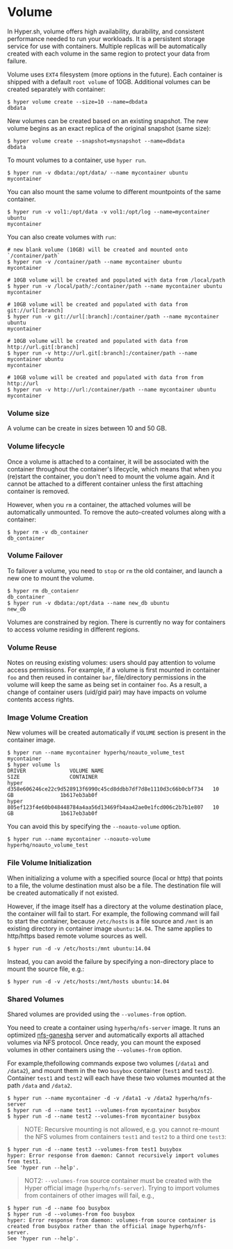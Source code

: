 # Volume

In Hyper.sh, volume offers high availability, durability, and consistent performance needed to run your workloads. It is a persistent storage service for use with containers.  Multiple replicas will be automatically created with each volume in the same region to protect your data from failure. 

Volume uses `EXT4` filesystem (more options in the future). Each container is shipped with a default `root volume` of 10GB. Additional volumes can be created separately with container:

    $ hyper volume create --size=10 --name=dbdata
    dbdata

New volumes can be created based on an existing snapshot. The new volume begins as an exact replica of the original snapshot (same size):

    $ hyper volume create --snapshot=mysnapshot --name=dbdata
    dbdata

To mount volumes to a container, use `hyper run`.

    $ hyper run -v dbdata:/opt/data/ --name mycontainer ubuntu
    mycontainer

You can also mount the same volume to different mountpoints of the same container.

    $ hyper run -v vol1:/opt/data -v vol1:/opt/log --name=mycontainer ubuntu
    mycontainer

You can also create volumes with `run`:

    # new blank volume (10GB) will be created and mounted onto `/container/path`
    $ hyper run -v /container/path --name mycontainer ubuntu
    mycontainer

    # 10GB volume will be created and populated with data from /local/path
    $ hyper run -v /local/path/:/container/path --name mycontainer ubuntu
    mycontainer

    # 10GB volume will be created and populated with data from git://url[:branch]
    $ hyper run -v git://url[:branch]:/container/path --name mycontainer ubuntu
    mycontainer                                                           

    # 10GB volume will be created and populated with data from http://url.git[:branch]
    $ hyper run -v http://url.git[:branch]:/container/path --name mycontainer ubuntu
    mycontainer                                                       

    # 10GB volume will be created and populated with data from from http://url
    $ hyper run -v http://url:/container/path --name mycontainer ubuntu
    mycontainer


### Volume size

A volume can be create in sizes between 10 and 50 GB.

### Volume lifecycle

Once a volume is attached to a container, it will be associated with the container throughout the container's lifecycle, which means that when you (re)start the container, you don't need to mount the volume again. And it cannot be attached to a different container unless the first attaching container is removed.

However, when you `rm` a container, the attached volumes will be automatically unmounted. To remove the auto-created volumes along with a container:

    $ hyper rm -v db_container
    db_container

### Volume Failover

To failover a volume, you need to `stop` or `rm` the old container, and launch a new one to mount the volume.

    $ hyper rm db_contaienr
    db_container
    $ hyper run -v dbdata:/opt/data --name new_db ubuntu
    new_db

Volumes are constrained by region. There is currently no way for containers to access volume residing in different regions.

### Volume Reuse

Notes on reusing existing volumes: users should pay attention to volume access permissions. For example, if a volume is first mounted in container `foo` and then reused in container `bar`, file/directory permissions in the volume will keep the same as being set in container `foo`. As a result, a change of container users (uid/gid pair) may have impacts on volume contents access rights.

### Image Volume Creation

New volumes will be created automatically if `VOLUME` section is present in the container image.

    $ hyper run --name mycontainer hyperhq/noauto_volume_test
    mycontainer
    $ hyper volume ls
    DRIVER              VOLUME NAME                                                       SIZE                CONTAINER
    hyper               d358e606246ce22c9d528913f6990c45cd8ddbb7df7d8e1110d3c66b0cbf734   10 GB               1b617eb3ab0f
    hyper               805ef123f4e60b048448784a4aa56d13469fb4aa42ae0e1fcd006c2b7b1e807   10 GB               1b617eb3ab0f

You can avoid this by specifying the `--noauto-volume` option.

    $ hyper run --name mycontainer --noauto-volume hyperhq/noauto_volume_test

### File Volume Initialization

When initializing a volume with a specified source (local or http) that points to a file, the volume destination must also be a file. The destination file will be created automatically if not existed.

However, if the image itself has a directory at the volume destination place, the container will fail to start. For example, the following command will fail to start the container, because `/etc/hosts` is a file source and `/mnt` is an existing directory in container image `ubuntu:14.04`. The same applies to http/https based remote volume sources as well.

    $ hyper run -d -v /etc/hosts:/mnt ubuntu:14.04

Instead, you can avoid the failure by specifying a non-directory place to mount the source file, e.g.:

    $ hyper run -d -v /etc/hosts:/mnt/hosts ubuntu:14.04

### Shared Volumes

Shared volumes are provided using the `--volumes-from` option.

You need to create a container using `hyperhq/nfs-server` image. It runs an optimized [nfs-ganesha](https://github.com/nfs-ganesha/nfs-ganesha) server and automatically exports all attached volumes via NFS protocol. Once ready, you can mount the exposed volumes in other containers using the `--volumes-from` option.

For example,thefollowing commands expose two volumes (`/data1` and `/data2`), and mount them in the two `busybox` container (`test1` and `test2`). Container `test1` and `test2` will each have these two volumes mounted at the path `/data` and `/data2`.

    $ hyper run --name mycontainer -d -v /data1 -v /data2 hyperhq/nfs-server
    $ hyper run -d --name test1 --volumes-from mycontainer busybox
    $ hyper run -d --name test2 --volumes-from mycontainer busybox

> NOTE: Recursive mounting is not allowed, e.g. you cannot re-mount the NFS volumes from containers `test1` and `test2` to a third one `test3`:

    $ hyper run -d --name test3 --volumes-from test1 busybox
    hyper: Error response from daemon: Cannot recursively import volumes from test1.
    See 'hyper run --help'.

> NOT2: `--volumes-from` source container must be created with the Hyper official image (`hyperhq/nfs-server`). Trying to import volumes from containers of other images will fail, e.g.,

    $ hyper run -d --name foo busybox
    $ hyper run -d --volumes-from foo busybox
    hyper: Error response from daemon: volumes-from source container is created from busybox rather than the official image hyperhq/nfs-server.
    See 'hyper run --help'.
